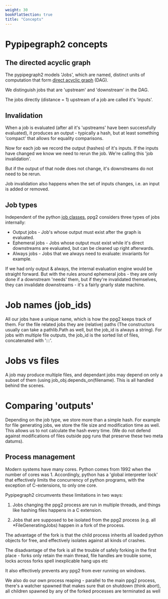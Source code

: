 ```yaml
---
weight: 30
bookFlatSection: true
title: "Concepts"
---
```

# Pypipegraph2 concepts

## The directed acyclic graph

The pypipegraph2 models 'Jobs', which are named, distinct units of computation that form
[direct acyclic graph](https://en.wikipedia.org/wiki/Directed_acyclic_graph) (DAG).

We distinguish jobs that are 'upstream' and 'downstream' in the DAG. 

The jobs directly (distance = 1) upstream of a job are called it's 'inputs'.

## Invalidation

When a job is evaluated (after all it's 'upstreams' have been successfully evaluated), 
it produces an output - typically a hash, but at least something 'compact' that allows for equality comparisons.

Now for each job we record the output (hashes) of it's inputs. 
If the inputs have changed we know we need to rerun the job.
We're calling this 'job invalidation'.

But if the output of that node does not change, it's downstreams do not need to be rerun.

Job invalidation also happens when the set of inputs changes, i.e. an input is added or removed.


## Job types

Independent of the python [job classes](../reference/jobs), ppg2 considers three types of jobs internally:

* Output jobs - Job's whose output must exist after the graph is evaluated.
* Ephemeral jobs - Jobs whose output must exist while it's direct downstreams are evaluated, but can be cleaned up right afterwards.
* Always jobs - Jobs that we always need to evaluate: invariants for example.

If we had only output & always, the internal evaluation engine would be straight forward.
But with the rules around ephemeral jobs - they are only done if a downstream 'needs' them, but if they're invalidated themselves,
they can invalidate downstreams - it's a fairly gnarly state machine.


# Job names (job_ids)

All our jobs have a unique name, which is how the ppg2 keeps track of them.
For the file related jobs they are (relative) paths (The constructors usually can take a pathlib.Path as well,
but the job_id is always a string). For jobs with multiple file outputs, the job_id is the sorted list of files,
concatenated with ':::'.

# Jobs vs files
A job may produce multiple files, and dependant jobs may depend on only a subset of them (using job_obj.depends_on(filename).
This is all handled behind the scenes.

# Comparing 'outputs'
Depending on the job type, we store more than a simple hash. 
For example for file generating jobs, we store the file size and modification time as well.
This allows us to not calculate the hash every time.
(We do not defend against modifications of files outside ppg runs that preserve these two meta datums).


## Process management

Modern systems have many cores.
Python comes from 1992 when the number of cores was 1.
Accordingly, python has a 'global interpreter lock' that effectively limits the concurrency of python programs, with the exception of C-extensions, to only one core.

Pypipegraph2 circumvents these limitations in two ways:

1. Jobs changing the ppg2 process are run in multiple threads, and things like hashing files happens in a C extension.

2. Jobs that are supposed to be isolated from the ppg2 process (e.g. all *FileGeneratingJobs) happen in a fork of the process.

The advantage of the fork is that the child process inherits
all loaded python objects for free, and effectively isolates against
all kinds of crashes.

The disadvantage of the fork is all the trouble of safely forking in the first place - forks only retain the main thread, file handles are trouble some, locks across forks spell inexplicable hang ups etc

It also effectively prevents any ppg2 from ever running on windows.

We also do our own process reaping - parallel to the main ppg2 process, there's a watcher spawned that makes sure that on shutdown (think abort), all children spawned by any of the forked processes are terminated as well

